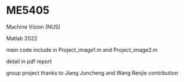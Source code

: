 # ME5405
Machine Vision (NUS)

Matlab 2022

main code include in Project_image1.m and Project_image2.m


detail in pdf report

group project thanks to Jiang Juncheng and Wang Renjie contribution
